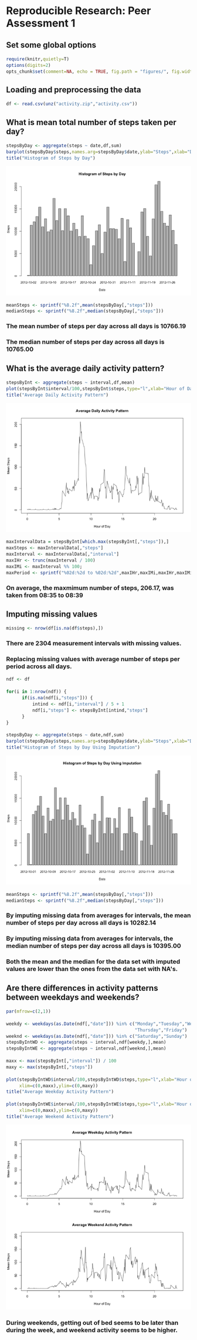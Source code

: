 # Reproducible Research: Peer Assessment 1

## Set some global options


```r
require(knitr,quietly=T)
options(digits=2)
opts_chunk$set(comment=NA, echo = TRUE, fig.path = "figures/", fig.width=10, fig.height=7)
```

## Loading and preprocessing the data


```r
df <- read.csv(unz("activity.zip","activity.csv"))
```

## What is mean total number of steps taken per day?

```r
stepsByDay <- aggregate(steps ~ date,df,sum)
barplot(stepsByDay$steps,names.arg=stepsByDay$date,ylab="Steps",xlab="Date")
title("Histogram of Steps by Day")
```

![plot of chunk meansteps](figures/meansteps.png) 

```r
meanSteps <- sprintf("%8.2f",mean(stepsByDay[,"steps"]))
medianSteps <- sprintf("%8.2f",median(stepsByDay[,"steps"]))
```

### The mean number of steps per day across all days is 10766.19

### The median number of steps per day across all days is 10765.00

## What is the average daily activity pattern?


```r
stepsByInt <- aggregate(steps ~ interval,df,mean)
plot(stepsByInt$interval/100,stepsByInt$steps,type="l",xlab="Hour of Day",ylab="Mean Steps")
title("Average Daily Activity Pattern")
```

![plot of chunk avgdaily](figures/avgdaily.png) 

```r
maxIntervalData = stepsByInt[which.max(stepsByInt[,"steps"]),]
maxSteps <- maxIntervalData[,"steps"]
maxInterval <- maxIntervalData[,"interval"]
maxIHr <- trunc(maxInterval / 100)
maxIMi <- maxInterval %% 100;
maxPeriod <- sprintf("%02d:%2d to %02d:%2d",maxIHr,maxIMi,maxIHr,maxIMi+4)
```

### On average, the maxmimum number of steps, 206.17, was taken from 08:35 to 08:39


## Imputing missing values

```r
missing <- nrow(df[is.na(df$steps),])
```

### There are 2304 measurement intervals with missing values.

### Replacing missing values with average number of steps per period across all days.


```r
ndf <- df

for(i in 1:nrow(ndf)) {
      if(is.na(ndf[i,"steps"])) {
          intind <- ndf[i,"interval"] / 5 + 1
          ndf[i,"steps"] <- stepsByInt[intind,"steps"]
      }
}

stepsByDay <- aggregate(steps ~ date,ndf,sum)
barplot(stepsByDay$steps,names.arg=stepsByDay$date,ylab="Steps",xlab="Date")
title("Histogram of Steps by Day Using Imputation")
```

![plot of chunk impute](figures/impute.png) 

```r
meanSteps <- sprintf("%8.2f",mean(stepsByDay[,"steps"]))
medianSteps <- sprintf("%8.2f",median(stepsByDay[,"steps"]))
```

### By imputing missing data from averages for intervals, the mean number of steps per day across all days is 10282.14

### By imputing missing data from averages for intervals, the median number of steps per day across all days is 10395.00

### Both the mean and the median for the data set with imputed values are lower than the ones from the data set with NA's.


## Are there differences in activity patterns between weekdays and weekends?

```r
par(mfrow=c(2,1))

weekdy <- weekdays(as.Date(ndf[,"date"])) %in% c("Monday","Tuesday","Wednesday",
                                                 "Thursday","Friday")
weeknd <- weekdays(as.Date(ndf[,"date"])) %in% c("Saturday","Sunday")
stepsByIntWD <- aggregate(steps ~ interval,ndf[weekdy,],mean)
stepsByIntWE <- aggregate(steps ~ interval,ndf[weeknd,],mean)

maxx <- max(stepsByInt[,"interval"]) / 100
maxy <- max(stepsByInt[,"steps"])

plot(stepsByIntWD$interval/100,stepsByIntWD$steps,type="l",xlab="Hour of Day",ylab="Mean Steps",
     xlim=c(0,maxx),ylim=c(0,maxy))
title("Average Weekday Activity Pattern")

plot(stepsByIntWE$interval/100,stepsByIntWE$steps,type="l",xlab="Hour of Day",ylab="Mean Steps",
     xlim=c(0,maxx),ylim=c(0,maxy))
title("Average Weekend Activity Pattern")
```

![plot of chunk weekend](figures/weekend.png) 

### During weekends, getting out of bed seems to be later than during the week, and weekend activity seems to be higher.
